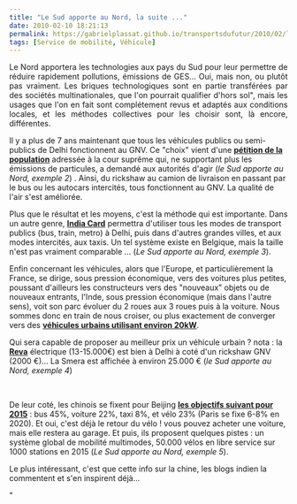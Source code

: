 ```yaml
---
title: "Le Sud apporte au Nord, la suite ..."
date: 2010-02-10 18:21:13
permalink: https://gabrielplassat.github.io/transportsdufutur/2010/02/le-sud-apporte-au-nord-la-suite.html
tags: [Service de mobilité, Véhicule]
---
```


<p style="text-align: justify">Le Nord apportera les technologies aux pays du Sud pour leur permettre de réduire rapidement pollutions, émissions de GES... Oui, mais non, ou plutôt pas vraiment. Les briques technologiques sont en partie transférées par des sociétés multinationales, que l'on pourrait qualifier d'hors sol", mais les usages que l'on en fait sont complétement revus et adaptés aux conditions locales, et les méthodes collectives pour les choisir sont, là encore, différentes. </p> <p style=""text-align: justify""> </p>  <!--more-->  <p style=""text-align: justify"">Il y a plus de 7 ans maintenant que tous les véhicules publics ou semi-publics de Delhi fonctionnent au GNV. Ce "choix" vient d'une <strong><span style=""text-decoration: underline""><a href=""http://opinion.inquirer.net/inquireropinion/talkofthetown/view/20080719-149512/New-Delhis-CNG-experience"" target=""_blank"">pétition de la population</a></span></strong> adressée à la cour suprême qui, ne supportant plus les émissions de particules, a demandé aux autorités d'agir (<em>le Sud apporte au Nord, exemple 2</em>) . Ainsi, du rickshaw au camion de livraison en passant par le bus ou les autocars intercités, tous fonctionnent au GNV. La qualité de l'air s'est améliorée.</p> <p style=""text-align: justify""><a href="https://gabrielplassat.github.io/transportsdufutur/wp-content/uploads/sites/6/old/6a0120a66d2ad4970b012877896b77970c-pi.jpg""><img alt=""Gnv_india"" border=""0"" class=""asset asset-image at-xid-6a0120a66d2ad4970b012877896b77970c image-full "" src=""/wp-content/uploads/sites/6/old/6a0120a66d2ad4970b012877896b77970c-800wi.jpg"" title=""Gnv_india"" /></a> <br /> Plus que le résultat et les moyens, c'est la méthode qui est importante. Dans un autre genre, <strong><span style=""text-decoration: underline""><a href=""http://www.hindustantimes.com/Soon-ride-train-Metro-bus-using-common-card/H1-Article1-507222.aspx"" target=""_blank"">India Card</a></span></strong> permettra d'utiliser tous les modes de transport publics (bus, train, metro) à Delhi, puis dans d'autres grandes villes, et aux modes intercités, aux taxis. Un tel système existe en Belgique, mais la taille n'est pas vraiment comparable ... (<em>Le Sud apporte au Nord, exemple 3</em>).</p> <p style=""text-align: justify"">Enfin concernant les véhicules, alors que l'Europe, et particulièrement la France, se dirige, sous pression économique, vers des voitures plus petites, poussant d'ailleurs les constructeurs vers des "nouveaux" objets ou de nouveaux entrants, l'Inde, sous pression économique (mais dans l'autre sens), voit son parc évoluer du 2 roues aux 3 roues puis à la voiture. Nous sommes donc en train de nous croiser, ou plus exactement de converger vers des <strong><span style=""text-decoration: underline""><a href="https://gabrielplassat.github.io/transportsdufutur/2010/01/qui-sera-capable-de-faire-un-gmp-de-20-kw-au-meilleur-prix-.html"" target=""_blank"">véhicules urbains utilisant environ 20kW</a></span></strong>.</p> <p style=""text-align: justify"">Qui sera capable de proposer au meilleur prix un véhicule urbain ? nota : la <strong><span style=""text-decoration: underline""><a href=""http://www.reva-car.be/electric-cars/reva-i/specifications.htm"" target=""_blank"">Reva</a></span></strong> électrique (13-15.000€) est bien à Delhi à coté d'un rickshaw GNV (2000 €)... La Smera est affichée à environ 25.000 € (<em>le Sud apporte au Nord, exemple 4</em>)</p> <p style=""text-align: justify""><a href="https://gabrielplassat.github.io/transportsdufutur/wp-content/uploads/sites/6/old/6a0120a66d2ad4970b01287789ac1c970c-pi.jpg""><img alt=""Reva_lumeneo"" border=""0"" class=""asset asset-image at-xid-6a0120a66d2ad4970b01287789ac1c970c image-full "" src=""/wp-content/uploads/sites/6/old/6a0120a66d2ad4970b01287789ac1c970c-800wi.jpg"" title=""Reva_lumeneo"" /></a> <br /> </p> <p style=""text-align: justify"">De leur coté, les chinois se fixent pour Beijing <strong><span style=""text-decoration: underline""><a href=""http://www.ebeijing.gov.cn/BeijingInformation/BeijingNewsUpdate/t1102254.htm"" target=""_blank"">les objectifs suivant pour 2015</a></span></strong> : bus 45%, voiture 22%, taxi 8%, et vélo 23% (Paris se fixe 6-8% en 2020). Et oui, c'est déjà le retour du vélo ! vous pouvez acheter une voiture, mais elle restera au garage. Et puis, ils proposent quelques pistes : un système global de mobilité multimodes, 50.000 vélos en libre service sur 1000 stations en 2015 (<em>Le Sud apporte au Nord, exemple 5</em>). </p> <p style=""text-align: justify"">Le plus intéressant, c'est que cette info sur la chine, les blogs indien la commentent et s'en inspirent déjà...</p>"
